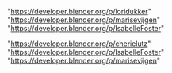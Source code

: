 "https://developer.blender.org/p/loridukker"
"https://developer.blender.org/p/marisevijgen"
"https://developer.blender.org/p/IsabelleFoster"
 
"https://developer.blender.org/p/cherielutz"
"https://developer.blender.org/p/IsabelleFoster"
"https://developer.blender.org/p/marisevijgen"
 
